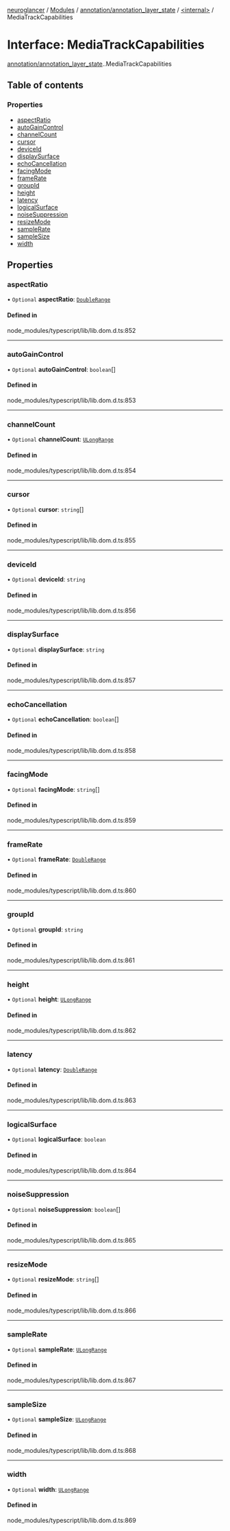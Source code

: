 [neuroglancer](../README.md) / [Modules](../modules.md) / [annotation/annotation\_layer\_state](../modules/annotation_annotation_layer_state.md) / [<internal\>](../modules/annotation_annotation_layer_state._internal_.md) / MediaTrackCapabilities

# Interface: MediaTrackCapabilities

[annotation/annotation_layer_state](../modules/annotation_annotation_layer_state.md).[<internal>](../modules/annotation_annotation_layer_state._internal_.md).MediaTrackCapabilities

## Table of contents

### Properties

- [aspectRatio](annotation_annotation_layer_state._internal_.MediaTrackCapabilities.md#aspectratio)
- [autoGainControl](annotation_annotation_layer_state._internal_.MediaTrackCapabilities.md#autogaincontrol)
- [channelCount](annotation_annotation_layer_state._internal_.MediaTrackCapabilities.md#channelcount)
- [cursor](annotation_annotation_layer_state._internal_.MediaTrackCapabilities.md#cursor)
- [deviceId](annotation_annotation_layer_state._internal_.MediaTrackCapabilities.md#deviceid)
- [displaySurface](annotation_annotation_layer_state._internal_.MediaTrackCapabilities.md#displaysurface)
- [echoCancellation](annotation_annotation_layer_state._internal_.MediaTrackCapabilities.md#echocancellation)
- [facingMode](annotation_annotation_layer_state._internal_.MediaTrackCapabilities.md#facingmode)
- [frameRate](annotation_annotation_layer_state._internal_.MediaTrackCapabilities.md#framerate)
- [groupId](annotation_annotation_layer_state._internal_.MediaTrackCapabilities.md#groupid)
- [height](annotation_annotation_layer_state._internal_.MediaTrackCapabilities.md#height)
- [latency](annotation_annotation_layer_state._internal_.MediaTrackCapabilities.md#latency)
- [logicalSurface](annotation_annotation_layer_state._internal_.MediaTrackCapabilities.md#logicalsurface)
- [noiseSuppression](annotation_annotation_layer_state._internal_.MediaTrackCapabilities.md#noisesuppression)
- [resizeMode](annotation_annotation_layer_state._internal_.MediaTrackCapabilities.md#resizemode)
- [sampleRate](annotation_annotation_layer_state._internal_.MediaTrackCapabilities.md#samplerate)
- [sampleSize](annotation_annotation_layer_state._internal_.MediaTrackCapabilities.md#samplesize)
- [width](annotation_annotation_layer_state._internal_.MediaTrackCapabilities.md#width)

## Properties

### aspectRatio

• `Optional` **aspectRatio**: [`DoubleRange`](annotation_annotation_layer_state._internal_.DoubleRange.md)

#### Defined in

node_modules/typescript/lib/lib.dom.d.ts:852

___

### autoGainControl

• `Optional` **autoGainControl**: `boolean`[]

#### Defined in

node_modules/typescript/lib/lib.dom.d.ts:853

___

### channelCount

• `Optional` **channelCount**: [`ULongRange`](annotation_annotation_layer_state._internal_.ULongRange.md)

#### Defined in

node_modules/typescript/lib/lib.dom.d.ts:854

___

### cursor

• `Optional` **cursor**: `string`[]

#### Defined in

node_modules/typescript/lib/lib.dom.d.ts:855

___

### deviceId

• `Optional` **deviceId**: `string`

#### Defined in

node_modules/typescript/lib/lib.dom.d.ts:856

___

### displaySurface

• `Optional` **displaySurface**: `string`

#### Defined in

node_modules/typescript/lib/lib.dom.d.ts:857

___

### echoCancellation

• `Optional` **echoCancellation**: `boolean`[]

#### Defined in

node_modules/typescript/lib/lib.dom.d.ts:858

___

### facingMode

• `Optional` **facingMode**: `string`[]

#### Defined in

node_modules/typescript/lib/lib.dom.d.ts:859

___

### frameRate

• `Optional` **frameRate**: [`DoubleRange`](annotation_annotation_layer_state._internal_.DoubleRange.md)

#### Defined in

node_modules/typescript/lib/lib.dom.d.ts:860

___

### groupId

• `Optional` **groupId**: `string`

#### Defined in

node_modules/typescript/lib/lib.dom.d.ts:861

___

### height

• `Optional` **height**: [`ULongRange`](annotation_annotation_layer_state._internal_.ULongRange.md)

#### Defined in

node_modules/typescript/lib/lib.dom.d.ts:862

___

### latency

• `Optional` **latency**: [`DoubleRange`](annotation_annotation_layer_state._internal_.DoubleRange.md)

#### Defined in

node_modules/typescript/lib/lib.dom.d.ts:863

___

### logicalSurface

• `Optional` **logicalSurface**: `boolean`

#### Defined in

node_modules/typescript/lib/lib.dom.d.ts:864

___

### noiseSuppression

• `Optional` **noiseSuppression**: `boolean`[]

#### Defined in

node_modules/typescript/lib/lib.dom.d.ts:865

___

### resizeMode

• `Optional` **resizeMode**: `string`[]

#### Defined in

node_modules/typescript/lib/lib.dom.d.ts:866

___

### sampleRate

• `Optional` **sampleRate**: [`ULongRange`](annotation_annotation_layer_state._internal_.ULongRange.md)

#### Defined in

node_modules/typescript/lib/lib.dom.d.ts:867

___

### sampleSize

• `Optional` **sampleSize**: [`ULongRange`](annotation_annotation_layer_state._internal_.ULongRange.md)

#### Defined in

node_modules/typescript/lib/lib.dom.d.ts:868

___

### width

• `Optional` **width**: [`ULongRange`](annotation_annotation_layer_state._internal_.ULongRange.md)

#### Defined in

node_modules/typescript/lib/lib.dom.d.ts:869
